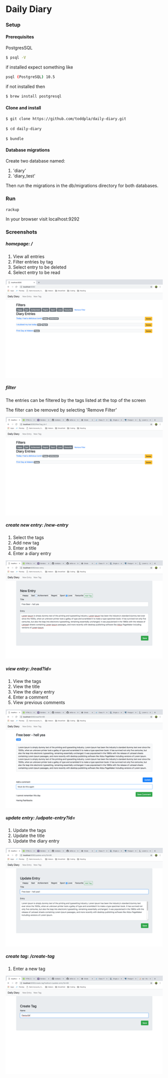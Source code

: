 # Daily Diary

### Setup

#### Prerequisites

PostgresSQL
```sh
$ psql -V
```
if installed expect something like
```sh
psql (PostgreSQL) 10.5
```
if not installed then

```sh
$ brew install postgresql
```

#### Clone and install

```sd
$ git clone https://github.com/toddpla/daily-diary.git

$ cd daily-diary

$ bundle
```
#### Database migrations
Create two database named:
1. 'diary'
2. 'diary_test'

Then run the migrations in the db/migrations directory for both databases.


### Run
```
rackup
```
In your browser visit localhost:9292

### Screenshots

##### homepage: /

1. View all entries
2. Filter entries by tag
3. Select entry to be deleted
4. Select entry to be read

![homescreen](./docs/screenshots/homepage.png)

##### filter
The entries can be filtered by the tags listed at the top of the screen

The filter can be removed by selecting 'Remove Filter'

![homescreen](./docs/screenshots/filter.png)

##### create new entry: /new-entry

1. Select the tags
2. Add new tag
3. Enter a title
4. Enter a diary entry

![homescreen](./docs/screenshots/new-entry.png)

##### view entry: /read?id=
1. View the tags
2. View the title
3. View the diary entry
4. Enter a comment
5. View previous comments

![homescreen](./docs/screenshots/view-entry-add-comments.png)


##### update entry: /udpate-entry?id=
1. Update the tags
2. Update the title
3. Update the diary entry

![homescreen](./docs/screenshots/update-entry.png)

##### create tag: /create-tag
1. Enter a new tag

![homescreen](./docs/screenshots/create-tag.png)

